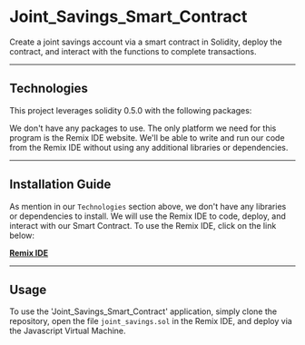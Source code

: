 # Joint_Savings_Smart_Contract
Create a joint savings account via a smart contract in Solidity, deploy the contract, and interact with the functions to complete transactions.

---

## Technologies

This project leverages solidity 0.5.0 with the following packages:

We don't have any packages to use. The only platform we need for this program is the Remix IDE website. We'll be able to write and run our code from the Remix IDE without using any additional libraries or dependencies. 

---

## Installation Guide

As mention in our `Technologies` section above, we don't have any libraries or dependencies to install. We will use the Remix IDE to code, deploy, and interact with our Smart Contract. 
To use the Remix IDE, click on the link below:

**[Remix IDE](https://remix.ethereum.org/)**

---

## Usage

To use the 'Joint_Savings_Smart_Contract' application, simply clone the repository, open the file `joint_savings.sol` in the Remix IDE, and deploy via the Javascript Virtual Machine.
